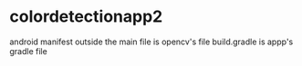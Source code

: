 # colordetectionapp2
android manifest outside the main file is  opencv's file
build.gradle is appp's gradle file
